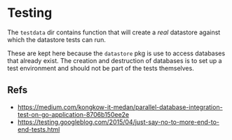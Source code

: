 # Testing

The `testdata` dir contains function that will create a *real* datastore
against which the datastore tests can run.

These are kept here because the `datastore` pkg is use to access databases
that already exist. The creation and destruction of databases is to set
 up a test environment and should not be part of the tests themselves.




## Refs

* https://medium.com/kongkow-it-medan/parallel-database-integration-test-on-go-application-8706b150ee2e
* https://testing.googleblog.com/2015/04/just-say-no-to-more-end-to-end-tests.html





